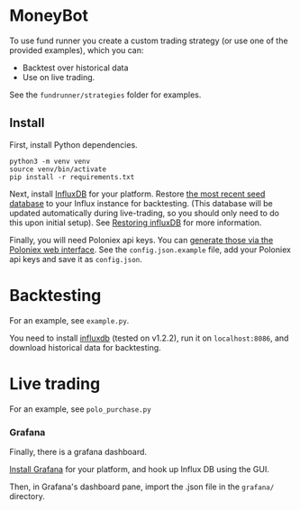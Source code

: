 # MoneyBot

To use fund runner you create a custom trading strategy (or use one of the provided examples), which you can:
* Backtest over historical data
* Use on live trading.

See the `fundrunner/strategies` folder for examples.

## Install

First, install Python dependencies.

```
python3 -m venv venv
source venv/bin/activate
pip install -r requirements.txt
```

Next, install [InfluxDB](https://infuxdata.com) for your platform.
Restore [the most recent seed database](https://github.com/elsehow/moneybot/releases/tag/database) to your Influx instance for backtesting.
(This database will be updated automatically during live-trading, so you should only need to do this upon initial setup).
See [Restoring influxDB](https://docs.influxdata.com/influxdb/v1.2/administration/backup_and_restore/#restore) for more information.

Finally, you will need Poloniex api keys. You can [generate those via the Poloniex web interface](https://www.youtube.com/watch?v=OScIbgXZoW0).
See the `config.json.example` file, add your Poloniex api keys and save it as `config.json`.

# Backtesting
For an example, see `example.py`.

You need to install [influxdb](https://www.influxdata.com/) (tested on v1.2.2), run it on `localhost:8086`, and download historical data for backtesting. 

# Live trading

For an example, see `polo_purchase.py`

### Grafana

Finally, there is a grafana dashboard.

[Install Grafana](https://grafana.com/grafana/download) for your platform, and hook up Influx DB using the GUI.

Then, in Grafana's dashboard pane, import the .json file in the `grafana/` directory.
